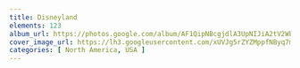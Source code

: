 ```yaml
---
title: Disneyland
elements: 123
album_url: https://photos.google.com/album/AF1QipNBcgjdlA3UpNIJiA2tV2WbBhFbHsFZaneK9pGu
cover_image_url: https://lh3.googleusercontent.com/xUVJg5rZYZMppfNByq7mmmykY0R_tc648IUERf1U8SOnnBGQq1XZfHiyiOVjPGvqwwzsDcWpWTw5MN__x1NVyK30AtNh8yN8F2L3d2Jmv8nfg1GPIaFE45lLRfnAqDtThFa1ACDw-vIwk-lVqYHb1ajlhjR13FGjT-SVOwf1fmzr7PG0MkAQTKsmSRhsPF7bd3p3TWSXSQSBzrPENNOtaYyqBkAkwI0Ir6T-QbQ0eKxwYke_cXc9N8dDwRwbukmC6WlTBF0NFuKf3A3wF1Rcl3VaqxuwFn_1b2n-cYyXca1pnbZR2MYnmI0qd1g5PENh31Tf2D1_-ubi5dVZcBxvJggshncfkXGpWgcgnCpRFssDudyFQ4YfQvPEi8rvyVyie8A-DShvV21dgmhLtww6_dmGXC7LtdAqqmJEdJfXzGeYDwkFBfp4NQKKk40zvNoYhmzDHE0ad_xqUlJ7wNTOf7LcxLcDEvlZF1nmtClHJy-r39XApZoxvfmiZDbzseDiWgv-WDDEy-ViRpDLyzBgjCi1jlPOq2f5-qbOfQF3RcCkiWDX8Wy7av-V58LXn07TKLboWPJZqRL6r4VhnAdtWa67afAlTL2nRpPJUjt3urgvA5VBsZp1fDdN6SXBB1Vv89-jyW9vb67aNaTtFJEFnWBA5Q=s195-p-k-no
categories: [ North America, USA ]
---
```

